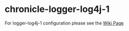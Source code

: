chronicle-logger-log4j-1
========================

For logger-log4j-1 configuration please see the [Wiki Page](https://github.com/OpenHFT/Chronicle-Logger/wiki/logger-log4j-1)
